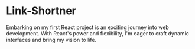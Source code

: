 # Link-Shortner
Embarking on my first React project is an exciting journey into web development. With React's power and flexibility, I'm eager to craft dynamic interfaces and bring my vision to life.

